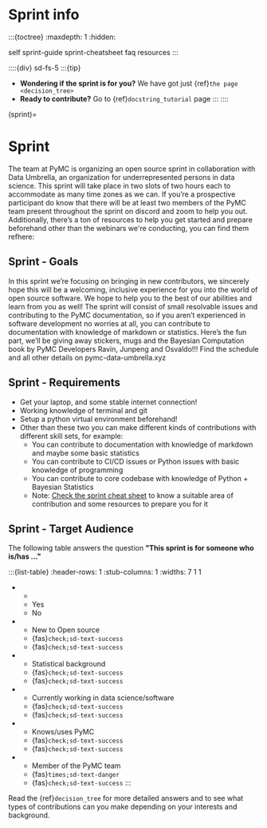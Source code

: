 # Sprint info

:::{toctree}
:maxdepth: 1
:hidden:

self
sprint-guide
sprint-cheatsheet
faq
resources
:::

::::{div} sd-fs-5
:::{tip}
* **Wondering if the sprint is for you?** We have got just {ref}`the page <decision_tree>`
* **Ready to contribute?** Go to {ref}`docstring_tutorial` page
:::
::::

(sprint)=
# Sprint

The team at PyMC is organizing an open source sprint in collaboration with Data Umbrella, an organization for underrepresented persons in data science. This sprint will take place in two slots of two hours each to accommodate as many time zones as we can. If you’re a prospective participant do know that there will be at least two members of the PyMC team present throughout the sprint on discord and zoom to help you out. Additionally, there’s a ton of resources to help you get started and prepare beforehand other than the webinars we're conducting, you can find them refhere:

## Sprint - Goals

In this sprint we’re focusing on bringing in new contributors, we sincerely hope this will be a welcoming, inclusive experience for you into the world of open source software. We hope to help you to the best of our abilities and learn from you as well!
The sprint will consist of small resolvable issues and contributing to the PyMC documentation, so if you aren’t experienced in software development no worries at all, you can contribute to documentation with knowledge of markdown or statistics.
Here’s the fun part, we’ll be giving away stickers, mugs and the Bayesian Computation book by PyMC Developers Ravin, Junpeng and Osvaldo!!! Find the schedule and all other details on pymc-data-umbrella.xyz

## Sprint - Requirements

- Get your laptop, and some stable internet connection!
- Working knowledge of terminal and git
- Setup a python virtual environment beforehand!
- Other than these two you can make different kinds of contributions with different skill sets, for example:
  - You can contribute to documentation with knowledge of markdown and maybe some basic statistics
  - You can contribute to CI/CD issues or Python issues with basic knowledge of programming
  - You can contribute to core codebase with knowledge of Python + Bayesian Statistics
  - Note: [Check the sprint cheat sheet](https://pymc-data-umbrella.xyz/en/latest/about/decision_tree.html#your-sprint-cheat-sheet) to know a suitable area of contribution and some resources to prepare you for it

## Sprint - Target Audience
The following table answers the question **"This sprint is for someone who is/has ..."**

:::{list-table}
:header-rows: 1
:stub-columns: 1
:widths: 7 1 1

* -
  - Yes
  - No
* - New to Open source
  - {fas}`check;sd-text-success`
  - {fas}`check;sd-text-success`
* - Statistical background
  - {fas}`check;sd-text-success`
  - {fas}`check;sd-text-success`
* - Currently working in data science/software
  - {fas}`check;sd-text-success`
  - {fas}`check;sd-text-success`
* - Knows/uses PyMC
  - {fas}`check;sd-text-success`
  - {fas}`check;sd-text-success`
* - Member of the PyMC team
  - {fas}`times;sd-text-danger`
  - {fas}`check;sd-text-success`
:::

Read the {ref}`decision_tree` for more detailed answers and to see
what types of contributions can you make depending on your interests and
background.

